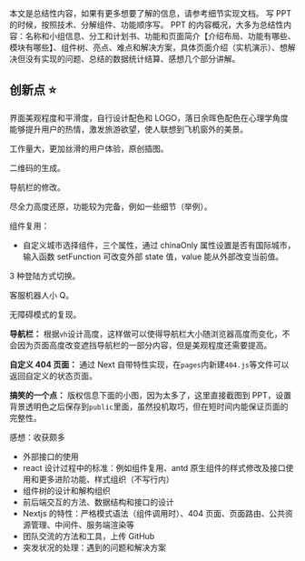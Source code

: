 本文是总结性内容，如果有更多想要了解的信息，请参考细节实现文档。
写 PPT 的时候，按照技术、分解组件、功能顺序写。
PPT 的内容概况，大多为总结性内容：名称和小组信息、分工和计划书、功能和页面简介【介绍布局、功能有哪些、模块有哪些】、组件树、亮点、难点和解决方案，具体页面介绍（实机演示）、想解决但没有实现的问题、总结的数据统计结算、感想几个部分讲解。

## 创新点 ⭐

界面美观程度和平滑度，自行设计配色和 LOGO，落日余晖色配色在心理学角度能够提升用户的热情，激发旅游欲望，使人联想到飞机窗外的美景。

工作量大，更加丝滑的用户体验，原创插图。

二维码的生成。

导航栏的修改。

尽全力高度还原，功能较为完备，例如一些细节（举例）。

组件复用：

- 自定义城市选择组件，三个属性，通过 chinaOnly 属性设置是否有国际城市，输入函数 setFunction 可改变外部 state 值，value 能从外部改变当前值。

3 种登陆方式切换。

客服机器人小 Q。

无障碍模式的复现。

**导航栏：** 根据`vh`设计高度，这样做可以使得导航栏大小随浏览器高度而变化，不会因为页面高度改变遮挡导航栏的一部分内容，但是美观程度还需要提高。

**自定义 404 页面：** 通过 Next 自带特性实现，在`pages`内新建`404.js`等文件可以返回自定义的状态页面。

**搞笑的一个点：** 版权信息下面的小图，因为太多了，这里直接截图到 PPT，设置背景透明色之后保存到`public`里面，虽然投机取巧，但在短时间内能保证页面的完整性。

感想：收获颇多

- 外部接口的使用
- react 设计过程中的标准：例如组件复用、antd 原生组件的样式修改及接口使用和更多进阶功能、样式组织（不写行内）
- 组件树的设计和解构组织
- 前后端交互的方法、数据结构和接口的设计
- Nextjs 的特性：严格模式语法（组件调用时）、404 页面、页面路由、公共资源管理、中间件、服务端渲染等
- 团队交流的方法和工具，上传 GitHub
- 突发状况的处理：遇到的问题和解决方案
